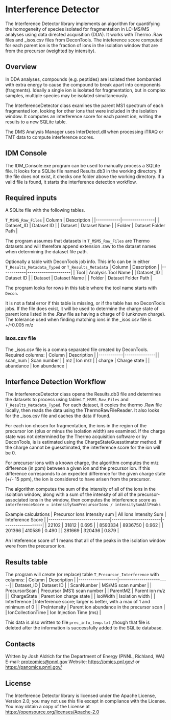 # Interference Detector

The Interference Detector library implements an algorithm for quantifying
the homogeneity of species isolated for fragmentation in
LC-MS/MS analyses using data directed acquisition (DDA).
It works with Thermo .Raw files and _isos.csv files from DeconTools.
The inteference score computed for each parent ion is the
fraction of ions in the isolation window that are from the precursor
(weighted by intensity).

## Overview

In DDA analyses, compounds (e.g. peptides) are isolated then 
bombarded with extra energy to cause the compound to break apart
into components (fragments).  Ideally a single ion is isolated 
for fragmentation, but in complex samples, multiple species 
may be isolated simultaneously.

The InterferenceDetector class examines the parent MS1 spectrum
of each fragmented ion, looking for other ions that were included 
in the isolation window.  It computes an interference score 
for each parent ion, writing the results to a new SQLite table.

The DMS Analysis Manager uses InterDetect.dll when processing
iTRAQ or TMT data to compute interference scores.

## IDM Console

The IDM_Console.exe program can be used to manually process a SQLite file.
It looks for a SQLite file named Results.db3 in the working directory.
If the file does not exist, it checks one folder above the working directory.
If a valid file is found, it starts the interference detection workflow.

## Required inputs

A SQLite file with the following tables.

`T_MSMS_Raw_Files`
| Column     | Description    |
|------------|----------------|
| Dataset_ID | Dataset ID     |
| Dataset    | Dataset Name   |
| Folder     | Dataset Folder Path |

The program assumes that datasets in `T_MSMS_Raw_Files` are Thermo datasets
and will therefore append extension .raw to the dataset names when determining
the dataset file path.

Optionally a table with DeconTools job info.  This info can be 
in either `T_Results_Metadata_Typed` or `T_Results_Metadata`
| Column     | Description         |
|------------|---------------------|
| Tool       | Analysis Tool Name  |
| Dataset_ID | Dataset ID          |
| Dataset    | Dataset Name        |
| Folder     | Dataset Folder Path |

The program looks for rows in this table where the tool name starts with `Decon`.

It is not a fatal error if this table is missing, or if the table has no DeconTools jobs.
If the file does exist, it will be used to determine the charge state of parent ions
listed in the .Raw file as having a charge of 0 (unknown charge).  The tolerance used
when finding matching ions in the _isos.csv file is +/-0.005 m/z

### Isos.csv file

The _isos.csv file is a comma separated file created by DeconTools.  Required columns:
| Column     | Description   |
|------------|---------------|
| scan_num   | Scan number   |
| mz         | Ion m/z       |
| charge     | Charge state  |
| abundance  | Ion abundance |


## Interfence Detection Workflow

The InterferenceDetector class opens the Results.db3 file and determines 
the datasets to process using tables `T_MSMS_Raw_Files` and `T_Results_Metadata_Typed`. 
For each dataset, it copies the thermo .Raw file locally, then reads the data
using the ThermoRawFileReader. It also looks for the _isos.csv file and 
caches the data if found.

For each ion chosen for fragmentation, the ions in the region of the precursor ion
(plus or minus the isolation width) are examined. If the charge state
was not determined by the Thermo acquisition software or by DeconTools,
is is estimated using the ChargeStateGuesstimator method.  If the charge cannot be
guesstimated, the interference score for the ion will be 0.

For precursor ions with a known charge, the algorithm computes the m/z difference
(in ppm) between a given ion and the precursor ion.  If this difference corresponds
to an expected difference for the given charge state (+/- 15 ppm), the ion is considered
to have arisen from the precursor.

The algorithm computes the sum of the intensity of all of the ions in the isolation window,
along with a sum of the intensity of all of the precursor-associated ions in the window,
then computes the interference score as
`interferenceScore = intensitySumPrecursorIons / intensitySumAllPeaks`

Example calculations
| Precursor Ions Intensity sum | All Ions Intensity Sum | Inteference Score |
|------------------------------|------------------------|-------------------|
| 22102                        | 31812                  | 0.695             |
| 8593334                      | 8936750                | 0.962             |
| 201366                       | 410589                 | 0.490             |
| 281669                       | 320436                 | 0.879             |

An Inteference score of 1 means that all of the peaks in the 
isolation window were from the precursor ion.

## Results table

The program will create (or replace) table `T_Precursor_Interference` with columns:
| Column            | Description             |
|-------------------|-------------------------|
| Dataset_ID        | Dataset ID              |
| ScanNumber        | MS/MS scan number       |
| PrecursorScan     | Precursor (MS1) scan number |
| ParentMZ          | Parent ion m/z          |
| ChargeState       | Parent ion charge state |
| IsoWidth          | Isolation width         |
| Interference      | Interference score; larger is better, with a max of 1 and minimum of 0 |
| PreIntensity      | Parent ion abundance in the precursor scan                             |
| IonCollectionTime | Ion Injection Time (ms)                                                |

This data is also written to file `prec_info_temp.txt` ,though that file 
is deleted after the information is successfully added to the SQLite database.

## Contacts

Written by Josh Aldrich for the Department of Energy (PNNL, Richland, WA) \
E-mail: proteomics@pnnl.gov
Website: https://omics.pnl.gov/ or https://panomics.pnnl.gov/

## License

The Interference Detector library is licensed under the Apache License, Version 2.0; you may not use this 
file except in compliance with the License.  You may obtain a copy of the 
License at https://opensource.org/licenses/Apache-2.0
